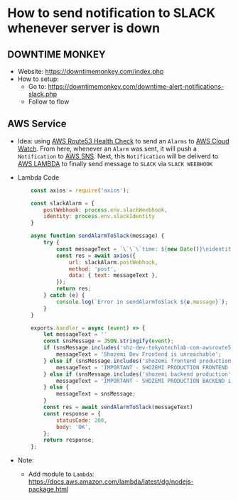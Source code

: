 # How to send notification to SLACK whenever server is down

## DOWNTIME MONKEY

+ Website: https://downtimemonkey.com/index.php
+ How to setup:
  + Go to: https://downtimemonkey.com/downtime-alert-notifications-slack.php
  + Follow to flow

## AWS Service

+ Idea: using [AWS Route53 Health Check](https://console.aws.amazon.com/route53/healthchecks/home#/) to send an `Alarms` to [AWS Cloud Watch](https://console.aws.amazon.com/cloudwatch/home). From here, whenever an `Alarm` was sent, it will push a `Notification` to [AWS SNS](https://console.aws.amazon.com/sns/v3/home). Next, this `Notification` will be deliverd to [AWS LAMBDA](https://console.aws.amazon.com/lambda/home) to finally send message to `SLACK` via `SLACK WEEBHOOK`
+ Lambda Code

    ```js
        const axios = require('axios');

        const slackAlarm = {
            postWebhook: process.env.slackWeebhook,
            identity: process.env.slackIdentity
        }

        async function sendAlarmToSlack(message) {
            try {
                const messageText = `\`\`\`time: ${new Date()}\nidentity: ${slackAlarm.identity}\nmessage: ${message}\`\`\``
                const res = await axios({
                    url: slackAlarm.postWebhook,
                    method: 'post',
                    data: { text: messageText },
                });
                return res;
            } catch (e) {
                console.log(`Error in sendAlarmToSlack ${e.message}`);
            }
        }

        exports.handler = async (event) => {
            let messageText = ''
            const snsMessage = JSON.stringify(event);
            if (snsMessage.includes('shz-dev-tokyotechlab-com-awsroute53-8513872f-676c-4fa8-a4a8-89495b807f6b-Low-HealthCheckStatus')) {
                messageText = 'Shozemi Dev Frontend is unreachable';
            } else if (snsMessage.includes('shozemi frontend production')) {
                messageText = 'IMPORTANT - SHOZEMI PRODUCTION FRONTEND is unreachable';
            } else if (snsMessage.includes('shozemi backend production')) {
                messageText = 'IMPORTANT - SHOZEMI PRODUCTION BACKEND is unreachable';
            } else {
                messageText = snsMessage;
            }
            const res = await sendAlarmToSlack(messageText)
            const response = {
                statusCode: 200,
                body: 'OK',
            };
            return response;
        };
    ```

+ Note:
  + Add module to `Lambda`: https://docs.aws.amazon.com/lambda/latest/dg/nodejs-package.html
